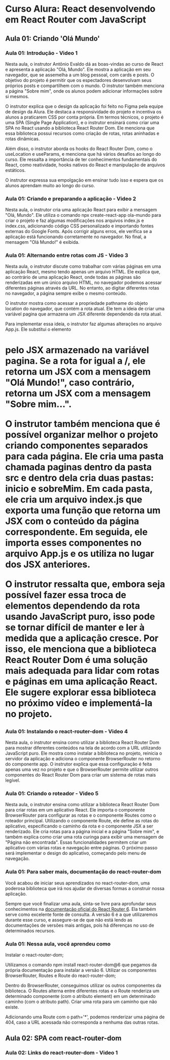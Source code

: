 # Curso Alura: React desenvolvendo em React Router com JavaScript

## Aula 01: Criando 'Olá Mundo'

### Aula 01: Introdução - Video 1

Nesta aula, o instrutor Antônio Evaldo dá as boas-vindas ao curso de React e apresenta a aplicação "Olá, Mundo". Ele mostra a aplicação em seu navegador, que se assemelha a um blog pessoal, com cards e posts. O objetivo do projeto é permitir que os espectadores desenvolvam seus próprios posts e compartilhem com o mundo. O instrutor também menciona a página "Sobre mim", onde os alunos podem adicionar informações sobre si mesmos.

O instrutor explica que o design da aplicação foi feito no Figma pela equipe de design da Alura. Ele destaca a responsividade do projeto e incentiva os alunos a praticarem CSS por conta própria. Em termos técnicos, o projeto é uma SPA (Single Page Application), e o instrutor ensinará como criar uma SPA no React usando a biblioteca React Router Dom. Ele menciona que essa biblioteca possui recursos como criação de rotas, rotas aninhadas e rotas dinâmicas.

Além disso, o instrutor aborda os hooks do React Router Dom, como o useLocation e useParams, e menciona que há vários desafios ao longo do curso. Ele ressalta a importância de ter conhecimentos fundamentais do React, como reatividade, hooks nativos do React e manipulação de arquivos estáticos.

O instrutor expressa sua empolgação em ensinar tudo isso e espera que os alunos aprendam muito ao longo do curso.

### Aula 01: Criando e preparando a aplicação - Video 2

Nesta aula, o instrutor cria uma aplicação React para exibir a mensagem "Olá, Mundo". Ele utiliza o comando npx create-react-app ola-mundo para criar o projeto e faz algumas modificações nos arquivos index.js e index.css, adicionando código CSS personalizado e importando fontes externas do Google Fonts. Após corrigir alguns erros, ele verifica se a aplicação está funcionando corretamente no navegador. No final, a mensagem "Olá Mundo!" é exibida.

### Aula 01: Alternando entre rotas com JS - Video 3

Nesta aula, o instrutor discute como trabalhar com várias páginas em uma aplicação React, mesmo tendo apenas um arquivo HTML. Ele explica que, ao contrário de uma aplicação React, onde todas as páginas são renderizadas em um único arquivo HTML, no navegador podemos acessar diferentes páginas através da URL. No entanto, ao digitar diferentes rotas no navegador, a página sempre exibe o mesmo conteúdo.

O instrutor mostra como acessar a propriedade pathname do objeto location do navegador, que contém a rota atual. Ele tem a ideia de criar uma variável pagina que armazena um JSX diferente dependendo da rota atual.

Para implementar essa ideia, o instrutor faz algumas alterações no arquivo App.js. Ele substitui o elemento <h1> pelo JSX armazenado na variável pagina. Se a rota for igual a /, ele retorna um JSX com a mensagem "Olá Mundo!", caso contrário, retorna um JSX com a mensagem "Sobre mim...".

O instrutor também menciona que é possível organizar melhor o projeto criando componentes separados para cada página. Ele cria uma pasta chamada paginas dentro da pasta src e dentro dela cria duas pastas: inicio e sobreMim. Em cada pasta, ele cria um arquivo index.js que exporta uma função que retorna um JSX com o conteúdo da página correspondente. Em seguida, ele importa esses componentes no arquivo App.js e os utiliza no lugar dos JSX anteriores.

O instrutor ressalta que, embora seja possível fazer essa troca de elementos dependendo da rota usando JavaScript puro, isso pode se tornar difícil de manter e ler à medida que a aplicação cresce. Por isso, ele menciona que a biblioteca React Router Dom é uma solução mais adequada para lidar com rotas e páginas em uma aplicação React. Ele sugere explorar essa biblioteca no próximo vídeo e implementá-la no projeto.

### Aula 01: Instalando o react-router-dom - Video 4

Nesta aula, o instrutor ensina como utilizar a biblioteca React Router Dom para mostrar diferentes conteúdos na tela de acordo com a URL utilizando JavaScript puro. Ele mostra como instalar a biblioteca no projeto, reinicia o servidor da aplicação e adiciona o componente BrowserRouter no retorno do componente app. O instrutor explica que essa configuração é feita apenas uma vez no projeto e que o BrowserRouter permite utilizar outros componentes do React Router Dom para criar um sistema de rotas mais legível.

### Aula 01: Criando o roteador - Video 5

Nesta aula, o instrutor ensina como utilizar a biblioteca React Router Dom para criar rotas em um aplicativo React. Ele importa o componente BrowserRouter para configurar as rotas e o componente Routes como o roteador principal. Utilizando o componente Route, ele define as rotas do aplicativo, especificando o caminho da rota e o componente JSX a ser renderizado. Ele cria rotas para a página inicial e a página "Sobre mim", e também explica como criar uma rota curinga para exibir uma mensagem de "Página não encontrada". Essas funcionalidades permitem criar um aplicativo com várias rotas e navegação entre páginas. O próximo passo será implementar o design do aplicativo, começando pelo menu de navegação.

### Aula 01: Para saber mais, documentação do react-router-dom

Você acabou de iniciar seus aprendizados no react-router-dom, uma poderosa biblioteca que irá nos ajudar de diversas formas a construir nossa aplicação.

Sempre que você finalizar uma aula, sinta-se livre para aprofundar seus conhecimentos na [documentação oficial do React Router 6](https://reactrouter.com/en/main). Ela também serve como excelente fonte de consulta. A versão 6 é a que utilizaremos durante esse curso, e assegure-se de que não está lendo as documentações de versões mais antigas, pois há diferenças no uso de determinados recursos.

### Aula 01: Nessa aula, você aprendeu como

Instalar o react-router-dom;

Utilizamos o comando npm install react-router-dom@6 que pegamos da própria documentação para instalar a versão 6.
Utilizar os componentes BrowserRouter, Routes e Route do react-router-dom;

Dentro do BrowserRouter, conseguimos utilizar os outros componentes da biblioteca. O Routes alterna entre diferentes rotas e o Route renderiza um determinado componente (com o atributo element) em um determinado caminho (com o atributo path).
Criar uma rota para um caminho que não existe.

Adicionando uma Route com o path='*', podemos renderizar uma página de 404, caso a URL acessada não corresponda a nenhuma das outras rotas.

## Aula 02: SPA com react-router-dom

### Aula 02: Links do react-router-dom - Video 1
